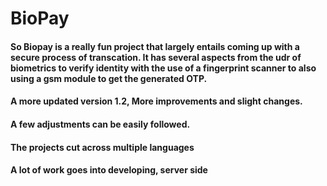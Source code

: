 # BioPay
#### So Biopay is a really fun project that largely entails coming up with a secure process of transcation. It has several aspects from the udr of biometrics to verify identity with the use of a fingerprint scanner to also using a gsm module to get the generated OTP. 
#### A more updated version 1.2, More improvements and slight changes. 
#### A few adjustments can be easily followed. 
#### The projects cut across multiple languages 


#### A lot of work goes into developing, server side
